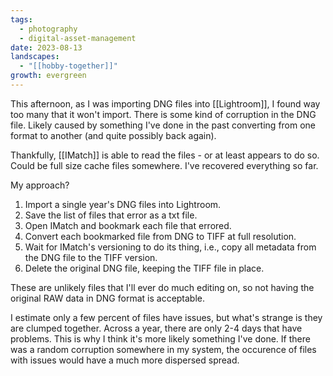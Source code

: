 ```yaml
---
tags:
  - photography
  - digital-asset-management
date: 2023-08-13
landscapes:
  - "[[hobby-together]]"
growth: evergreen
---
```

This afternoon, as I was importing DNG files into [[Lightroom]], I found way too many that it won't import. There is some kind of corruption in the DNG file. Likely caused by something I've done in the past converting from one format to another (and quite possibly back again).

Thankfully, [[IMatch]] is able to read the files - or at least appears to do so. Could be full size cache files somewhere. I've recovered everything so far.

My approach?

1. Import a single year's DNG files into Lightroom.
2. Save the list of files that error as a txt file.
3. Open IMatch and bookmark each file that errored.
4. Convert each bookmarked file from DNG to TIFF at full resolution.
5. Wait for IMatch's versioning to do its thing, i.e., copy all metadata from the DNG file to the TIFF version.
6. Delete the original DNG file, keeping the TIFF file in place.

These are unlikely files that I'll ever do much editing on, so not having the original RAW data in DNG format is acceptable.

I estimate only a few percent of files have issues, but what's strange is they are clumped together. Across a year, there are only 2-4 days that have problems. This is why I think it's more likely something I've done. If there was a random corruption somewhere in my system, the occurence of files with issues would have a much more dispersed spread.
